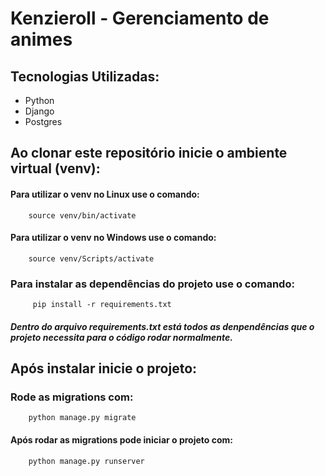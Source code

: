 # Kenzieroll - Gerenciamento de animes

## Tecnologias Utilizadas:
  - Python
  - Django
  - Postgres

## Ao clonar este repositório inicie o ambiente virtual (venv):
  #### Para utilizar o venv no Linux use o comando:
    
        source venv/bin/activate
  #### Para utilizar o venv no Windows use o comando:
    
        source venv/Scripts/activate
    
  ### Para instalar as dependências do projeto use o comando:
         pip install -r requirements.txt 
         
   ##### Dentro do arquivo requirements.txt está todos as denpendências que o projeto necessita para o código rodar normalmente.
 
## Após instalar inicie o projeto:
   ### Rode as migrations com:
        python manage.py migrate
#### Após rodar as migrations pode iniciar o projeto com:
        python manage.py runserver
